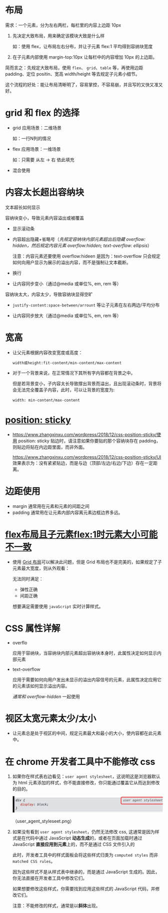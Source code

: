 # 布局

需求：一个元素，分为左右两栏，每栏里的内容上边距 10px

1. 先决定大致布局，用来确定该模块大致是什么样
   
   如：使用 flex，让布局左右分布，并让子元素 flex:1 平均得到容纳块宽度

2. 在子元素内部使用 margin-top:10px 让每栏中的内容增加 10px 的上边距。

简而言之：先规定大致布局，使用 `flex`、 `grid`、`table` 等，再使用边距 padding、定位 positin、宽高 width/height 等去规定子元素小细节。

这个流程的好处：能让布局清晰明了，容易掌控，不容易崩，并且写的又快又准又好。

# grid 和 flex 的选择

- grid 应用场景：二维场景
  
  如：一行N列的情况

- flex 应用场景：一维场景
  
  如：只需要 从左 -> 右 依此填充

- 混合使用

# 内容太长超出容纳块

文本超长如何显示

容纳块变小，导致元素内容溢出或被覆盖

- 显示滚动条

- 内容超出隐藏+省略号（*先规定容纳块内部元素超出后隐藏 overflow: hidden，然后规定内容元素 overflow:hidden; text-overflow: ellipsis*）
  
  注意：内容元素还要使用 overflow:hideen 是因为：text-overflow 只会规定如何向用户显示为展示的溢出内容，而不是强制让文本截断。

- 换行

- 让内容同步变小（通过@media 或单位%, em, rem 等）

容纳块太大，内容太少，导致容纳块显得空旷

- `justify-content:space-between/arrount` 等让子元素在左右两边/平均分布

- 让内容同步放大（通过@media 或单位%, em, rem 等）

# 宽高

- 让父元素根据内容改变宽度或高度：
  
  `width或height:fit-content/min-content/max-content`

- 对于一个背景来说，在正常情况下其所有字内容都在背景之中。
  
  但是若背景变小，子内容太长导致撑出背景而溢出，且出现滚动条时，背景将会无法完全覆盖子内容，此时，可以让背景的宽度为:
  
  `width: min-content/max-content`

# [position: sticky](https://www.zhangxinxu.com/wordpress/2020/03/position-sticky-rules/)

- https://www.zhangxinxu.com/wordpress/2018/12/css-position-sticky/使用 position: sticky 贴边时，请注意如果你要贴的那个容纳块存在 padding，则贴边将贴在内边距里面，而非外面。
  
  https://www.zhangxinxu.com/wordpress/2018/12/css-position-sticky/UI 效果表示为：没有紧紧贴边，而是与边（顶部/左边/右边/下边）存在一定距离。

# 边距使用

- margin 通常用在元素和元素的间距之间
- padding 通常用在让元素内部内容离元素边框边界多远。

# [flex布局且子元素flex:1时元素大小可能不一致](https://codesandbox.io/s/flexbu-ju-qie-zi-yuan-su-flex-1shi-yuan-su-da-xiao-ke-neng-bu-yi-zhi-s6dxxy)

- 使用 [Grid 布局](https://codesandbox.io/s/wang-ge-bu-ju-jie-jue-flexbu-ju-qie-zi-yuan-su-flex-1shi-da-xiao-bu-yi-zhi-de-wen-ti-nx3m4x)可以解决此问题，但是 Grid 布局也不是完美的，如果规定了子元素最大宽度，则从外观看：
  
  无法同时满足：
  
  - 弹性正确
  - 间距正确
  
  想要满足需要使用 `javaScript` 实时计算样式。

# CSS 属性详解

- overflo
  
  应用于容纳块，当容纳块内部元素超出容纳块本身时，此属性决定如何显示内部元素

- text-overflow
  
  应用于需要如何向用户发出未显示的溢出内容信号的元素，此属性决定应用它的元素该如何显示溢出内容。
  
  *通常和 overflow-hidden* 一起使用

# 视区太宽元素太少/太小

- 让元素总是处于视区的中间，规定元素最大和最小的大小，使内容都在此元素中。

# 在 chrome 开发者工具中不能修改 css

1. 如果你在样式表右边看见：`user agent stylesheet`，这说明这是浏览器默认为 html 元素添加的样式，你不能直接修改，你只能通过覆盖它从而达到修改的目的。
   
   <img title="" src="./picture/user_agent_styleseet.png" alt="">
   
   （user_agent_styleseet.png）

2. 如果没有看到 `user agent stylesheet`，仍然无法修改 css, 这通常是因为样式是在代码中通过 JavaScript **动态生成**的，或者在页面加载时通过 JavaScript **直接应用到元素**上的，而不是通过 CSS 文件引入的
   
   此时，开发者工具中的样式面板会将这些样式归类为 `computed styles` 而非 `matched CSS rules`。
   
   因为这些样式不是从样式表中继承的，而是通过 JavaScript 生成的。因此，你无法直接在开发者工具中修改它们。
   
   如果想要修改这些样式，你需要找到应用这些样式的 JavaScript 代码，并修改它们。
   
   注意：不能修改的样式，通常是以**斜体**出现。

# 
